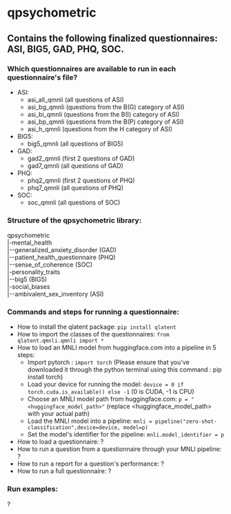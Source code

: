 # qpsychometric

## Contains the following finalized questionnaires: ASI, BIG5, GAD, PHQ, SOC.

### Which questionnaires are available to run in each questionnaire's file?

* ASI:
  * asi_all_qmnli (all questions of ASI)
  * asi_bg_qmnli (questions from the B(G) category of ASI)
  * asi_bi_qmnli (questions from the B(I) category of ASI)
  * asi_bp_qmnli (questions from the B(P) category of ASI)
  * asi_h_qmnli (questions from the H category of ASI)
* BIG5:
  * big5_qmnli (all questions of BIG5)
* GAD:
  * gad2_qmnli (first 2 questions of GAD)
  * gad7_qmnli (all questions of GAD)
* PHQ:
  * phq2_qmnli (first 2 questions of PHQ)
  * phq7_qmnli (all questions of PHQ)
* SOC:
  * soc_qmnli (all questions of SOC)

### Structure of the qpsychometric library:
qpsychometric  
|-mental_health  
|--generalized_anxiety_disorder (GAD)  
|--patient_health_questionnaire (PHQ)  
|--sense_of_coherence (SOC)  
|-personality_traits  
|--big5 (BIG5)  
|-social_biases  
|--ambivalent_sex_inventory (ASI)  

### Commands and steps for running a questionnaire:

* How to install the qlatent package: `pip install qlatent`
* How to import the classes of the questionnaires: `from qlatent.qmnli.qmnli import *`
* How to load an MNLI model from huggingface.com into a pipeline in 5 steps:
  * Import pytorch : `import torch` (Please ensure that you've downloaded it through the python terminal using this command : pip install torch)
  * Load your device for running the model: `device = 0 if torch.cuda.is_available() else -1` (0 is CUDA, -1 is CPU)
  * Choose an MNLI model path from huggingface.com: `p = "<huggingface_model_path>"` (replace <huggingface_model_path> with your actual path)
  * Load the MNLI model into a pipeline: `mnli = pipeline("zero-shot-classification",device=device, model=p)`
  * Set the model's identifier for the pipeline: `mnli.model_identifier = p`
* How to load a questionnaire: ?
* How to run a question from a questionnaire through your MNLI pipeline: ?
* How to run a report for a question's performance: ?
* How to run a full questionnaire: ?

### Run examples:

?
